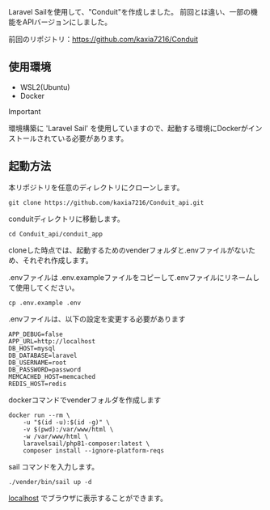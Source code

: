 Laravel Sailを使用して、"Conduit"を作成しました。
前回とは違い、一部の機能をAPIバージョンにしました。

前回のリポジトリ：https://github.com/kaxia7216/Conduit

## 使用環境

- WSL2(Ubuntu)
- Docker

> [!IMPORTANT]  
> 環境構築に 'Laravel Sail' を使用していますので、起動する環境にDockerがインストールされている必要があります。  

## 起動方法

本リポジトリを任意のディレクトリにクローンします。
```
git clone https://github.com/kaxia7216/Conduit_api.git
```
conduitディレクトリに移動します。
```
cd Conduit_api/conduit_app
```

cloneした時点では、起動するためのvenderフォルダと.envファイルがないため、それぞれ作成します。

.envファイルは .env.exampleファイルをコピーして.envファイルにリネームして使用してください。
```
cp .env.example .env
```

.envファイルは、以下の設定を変更する必要があります
```
APP_DEBUG=false
APP_URL=http://localhost
DB_HOST=mysql
DB_DATABASE=laravel
DB_USERNAME=root
DB_PASSWORD=password
MEMCACHED_HOST=memcached
REDIS_HOST=redis
```

dockerコマンドでvenderフォルダを作成します
```
docker run --rm \
    -u "$(id -u):$(id -g)" \
    -v $(pwd):/var/www/html \
    -w /var/www/html \
    laravelsail/php81-composer:latest \
    composer install --ignore-platform-reqs
```

sail コマンドを入力します。
```
./vender/bin/sail up -d
```

[localhost](http://localhost) でブラウザに表示することができます。